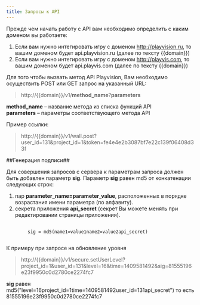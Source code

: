 ```yaml
---
title: Запросы к API
---
```

Прежде чем начать работу с API вам необходимо определить с каким доменом вы работаете:

1. Если вам нужно интегировать игру с доменом http://playvision.ru, то вашим доменом будет api.playvision.ru (далее по тексту {{domain}})
2. Если вам нужно интегировать игру с доменом http://playvis.com, то вашим доменом будет api.playvis.com (далее по тексту {{domain}})

Для того чтобы вызвать метод API Playvision, Вам необходимо осуществить POST или GET запрос на указанный URL:

> http://{{domain}}/v1/**method_name**?**parameters**

**method_name** – название метода из списка функций API <br>
**parameters** – параметры соответствующего метода API

Пример ссылки:

> http://{{domain}}/v1/wall.post?user_id=131&project_id=1&token=fe4e4e2b3087bf7e22c139f06408d33f

##Генерация подписи##

Для совершения запросов с сервера к параметрам запроса должен быть добавлен параметр **sig**.
Параметр **sig** равен md5 от конкатенации следующих строк:

1. пар **parameter_name=parameter_value**, расположенных в порядке возрастания имени параметра (по алфавиту).<br>
2. секрета приложения **api_secret** (секрет Вы можете менять при редактировании страницы приложения).

<pre>
    <code>
        sig = md5(name1=value1name2=value2api_secret)
    </code>
</pre>
К примеру при запросе на обновление уровня

> http://{{domain}}/v1/secure.setUserLevel?project_id=1&user_id=131&level=16&time=1409581492&sig=81555196e23f9950c0d2780ce2274fc7

**sig** равен md5("level=16project_id=1time=1409581492user_id=131api_secret") то есть 81555196e23f9950c0d2780ce2274fc7
